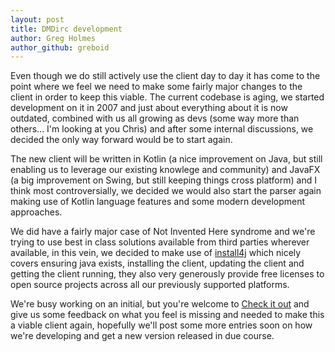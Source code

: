 ```yaml
---
layout: post
title: DMDirc development
author: Greg Holmes
author_github: greboid
---
```

Even though we do still actively use the client day to day it has come to the point where we feel we need to make some fairly major changes to the client in order to keep this viable.  The current codebase is aging, we started development on it in 2007 and just about everything about it is now outdated, combined with us all growing as devs (some way more than others... I'm looking at you Chris) and after some internal discussions, we decided the only way forward would be to start again.

The new client will be written in Kotlin (a nice improvement on Java, but still enabling us to leverage our existing knowlege and community) and JavaFX (a big improvement on Swing, but still keeping things cross platform) and I think most controversially, we decided we would also start the parser again making use of Kotlin language features and some modern development approaches.  

We did have a fairly major case of Not Invented Here syndrome and we're trying to use best in class solutions available from third parties wherever available, in this vein, we decided to make use of [install4j](https://www.ej-technologies.com/products/install4j/overview.html) which nicely covers ensuring java exists, installing the client, updating the client and getting the client running, they also very generously provide free licenses to open source projects across all our previously supported platforms.

We're busy working on an initial, but you're welcome to [Check it out](https://github.com/DMDirc/dmdirc3) and give us some feedback on what you feel is missing and needed to make this a viable client again, hopefully we'll post some more entries soon on how we're developing and get a new version released in due course.
